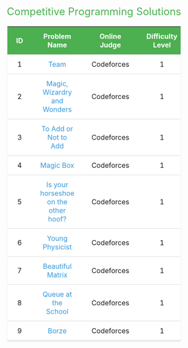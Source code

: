 <html>
<head>
    <style>
        .body {
            font-family: Arial, sans-serif;
            background-color: #f4f4f9;
            color: #333;
        }
        table {
            width: 80%;
            margin: 20px auto;
            border-collapse: collapse;
            box-shadow: 0 2px 3px rgba(0,0,0,0.1);
            background-color: #fff;
        }
        th, td {
            padding: 12px 20px;
            text-align: center;
            border-bottom: 1px solid #ddd;
        }
        th {
            background-color: #4CAF50;
            color: white;
        }
        tr:hover {
            background-color: #f1f1f1;
        }
        a {
            color: #3498db;
            text-decoration: none;
        }
        a:hover {
            text-decoration: underline;
        }
        .container {
            width: 100%;
            text-align: center;
        }
        .title {
            font-size: 24px;
            margin: 20px 0;
            color: #4CAF50;
        }
    </style>
</head>
<body>
    <div class="container">
        <div class="title">Competitive Programming Solutions</div>
        <table>
            <tr>
                <th>ID</th>
                <th>Problem Name</th>
                <th>Online Judge</th>
                <th>Difficulty Level</th>
                <th>Solution</th>
            </tr>
            <tr>
                <td>1</td>
                <td><a href="https://codeforces.com/contest/231/problem/A" target="_blank">Team</a></td>
                <td>Codeforces</td>
                <td>1</td>
                <td><a href="https://github.com/piyushpatelcodes/codeforces/blob/main/team.java">Code</a></td>
            </tr>
            <tr>
                <td>2</td>
                <td><a href="https://codeforces.com/contest/231/problem/B" target="_blank"> Magic, Wizardry and Wonders</a></td>
                <td>Codeforces</td>
                <td>1</td>
                <td><a href="https://github.com/piyushpatelcodes/codeforces/blob/main/Magic_Wizardry_and_Wonders.java">Code</a></td>
            </tr>
            <tr>
                <td>3</td>
                <td><a href="https://codeforces.com/contest/231/problem/B" target="_blank">To Add or Not to Add</a></td>
                <td>Codeforces</td>
                <td>1</td>
                <td><a href="https://github.com/piyushpatelcodes/codeforces/blob/main/to_Add_or_Not_to_Add.java">Code</a></td>
            </tr>
            <tr>
                <td>4</td>
                <td><a href="https://codeforces.com/contest/231/problem/D" target="_blank">Magic Box</a></td>
                <td>Codeforces</td>
                <td>1</td>
                <td><a href="https://github.com/piyushpatelcodes/codeforces/blob/main/magic_Box.java">Code</a></td>
            </tr>
            <tr>
                <td>5</td>
                <td><a href="https://codeforces.com/contest/228/problem/A" target="_blank">Is your horseshoe on the other hoof?</a></td>
                <td>Codeforces</td>
                <td>1</td>
                <td><a href="https://github.com/piyushpatelcodes/codeforces/blob/main/is_your_horseshoe_on_the_other_hoof.java">Code</a></td>
            </tr>
            <tr>
                <td>6</td>
                <td><a href="https://codeforces.com/contest/228/problem/A" target="_blank">Young Physicist</a></td>
                <td>Codeforces</td>
                <td>1</td>
                <td><a href="https://github.com/piyushpatelcodes/codeforces/blob/main/young_Physicist.java">Code</a></td>
            </tr>
            <tr>
                <td>7</td>
                <td><a href="http://codeforces.com/problemset/problem/263/A" target="_blank">Beautiful Matrix</a></td>
                <td>Codeforces</td>
                <td>1</td>
                <td><a href="https://github.com/piyushpatelcodes/codeforces/blob/main/beautiful_Matrix.java">Code</a></td>
            </tr>
            <tr>
                <td>8</td>
                <td><a href="http://codeforces.com/problemset/problem/266/B" target="_blank">Queue at the School</a></td>
                <td>Codeforces</td>
                <td>1</td>
                <td><a href="https://github.com/piyushpatelcodes/codeforces/blob/main/queue_at_the_School.java">Code</a></td>
            </tr>
            <tr>
                <td>9</td>
                <td><a href="https://codeforces.com/contest/32/problem/B" target="_blank">Borze</a></td>
                <td>Codeforces</td>
                <td>1</td>
                <td><a href="https://github.com/piyushpatelcodes/codeforces/blob/main/borze.java">Code</a></td>
            </tr>
        </table>
    </div>
</body>
</html>
